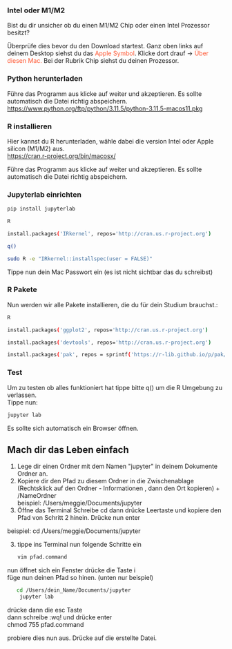### Intel oder M1/M2
Bist du dir unsicher ob du einen M1/M2 Chip oder einen Intel Prozessor besitzt? 

Überprüfe dies bevor du den Download startest. Ganz oben links auf deinem Desktop siehst du das <span style="color: #FF5733">Apple Symbol</span>. Klicke dort drauf -> <span style="color: #FF5733">Über diesen Mac.</span> Bei der Rubrik Chip siehst du deinen Prozessor.


### Python herunterladen

Führe das Programm aus klicke auf weiter und akzeptieren. Es sollte automatisch die Datei richtig abspeichern.<br>
https://www.python.org/ftp/python/3.11.5/python-3.11.5-macos11.pkg

### R installieren
Hier kannst du R herunterladen, wähle dabei die version Intel oder Apple silicon (M1/M2) aus.<br>
https://cran.r-project.org/bin/macosx/<br>

Führe das Programm aus klicke auf weiter und akzeptieren. Es sollte automatisch die Datei richtig abspeichern.


### Jupyterlab einrichten
```bash
pip install jupyterlab
```
```bash
R
```
```bash
install.packages('IRkernel', repos='http://cran.us.r-project.org')
```

```bash
q()
```
```bash
sudo R -e "IRkernel::installspec(user = FALSE)"
```
Tippe nun dein Mac Passwort ein (es ist nicht sichtbar das du schreibst)


### R Pakete 
Nun werden wir alle Pakete installieren, die du für dein Studium brauchst.:

```bash
R
```
```bash
install.packages('ggplot2', repos='http://cran.us.r-project.org')
```
```bash
install.packages('devtools', repos='http://cran.us.r-project.org')
```
```bash
install.packages('pak', repos = sprintf('https://r-lib.github.io/p/pak/stable/%s/%s/%s', .Platform$pkgType, R.Version()$os, R.Version()$arch), clean = TRUE)
```


### Test
Um zu testen ob alles funktioniert hat tippe bitte q() um die R Umgebung zu verlassen.<br>
Tippe nun:
```bash
jupyter lab
```

Es sollte sich automatisch ein Browser öffnen.



## Mach dir das Leben einfach


1. Lege dir einen Ordner mit dem Namen "jupyter" in deinem Dokumente Ordner an.
2. Kopiere dir den Pfad zu diesem Ordner in die Zwischenablage (Rechtsklick auf den Ordner - Informationen , dann den Ort kopieren) + /NameOrdner<br>
beispiel: /Users/meggie/Documents/jupyter
3. Öffne das Terminal
Schreibe cd dann drücke Leertaste und kopiere den Pfad von Schritt 2 hinein. Drücke nun enter<br>

beispiel: cd /Users/meggie/Documents/jupyter

3. tippe ins Terminal nun folgende Schritte ein

   ```bash
   vim pfad.command
   ```
  nun öffnet sich ein Fenster drücke die Taste i<br>
  füge nun deinen Pfad so hinen. (unten nur beispiel)<br>
```bash
   cd /Users/dein_Name/Documents/jupyter
    jupyter lab
```

drücke dann die esc Taste<br>
dann schreibe :wq! und drücke enter<br>
chmod 755 pfad.command<br>

probiere dies nun aus. Drücke auf die erstellte Datei.


